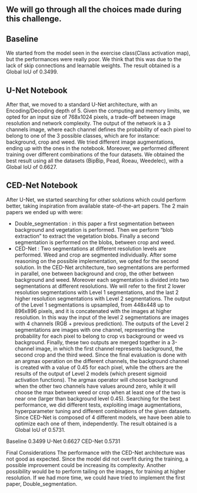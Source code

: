 ## We will go through all the choices made during this challenge. 

## Baseline
We started from the model seen in the exercise class(Class activation map), but the performances were really poor. We think that this was due to the lack of skip connections and learnable weights. The result obtained is a Global IoU of 0.3499. 

## U-Net Notebook
After that, we moved to a standard U-Net architecture, with an Encoding/Decoding depth of 5. Given the computing and memory limits, we opted for an input size of 768x1024 pixels, a trade-off between image resolution and network complexity. The output of the network is a 3 channels image, where each channel defines the probability of each pixel to belong to one of the 3 possible classes, which are for instance: background, crop and weed.  We tried different image augmentations, ending up with the ones in the notebook. 
Moreover, we performed different training over different combinations of the four datasets. We obtained the best result using all the datasets (BipBip, Pead, Roeau, Weedelec), with a Global IoU of 0.6627. 

## CED-Net Notebook
After U-Net, we started searching for other solutions which could perform better, taking inspiration from available state-of-the-art papers. The 2 main papers we ended up with were: 
* Double_segmentation : in this paper a first segmentation between background and vegetation is performed. Then we perform “blob extraction” to extract the vegetation blobs. Finally a second segmentation is performed on the blobs, between crop and weed. 
* CED-Net : Two segmentations at different resolution levels are performed. Weed and crop are segmented individually.
After some reasoning on the possible implementation, we opted for the second solution. 
In the CED-Net architecture, two segmentations are performed in parallel, one between background and crop, the other between background and weed. 
Moreover each segmentation is divided into two segmentations at different resolutions. We will refer to the first 2 lower resolution segmentations with Level 1 segmentations, and the last 2 higher resolution segmentations with Level 2 segmentations. 
The output of the Level 1 segmentations is upsampled, from 448x448 up to 896x896 pixels, and it is concatenated with the images at higher resolution. In this way the input of the level 2 segmentations are images with 4 channels (RGB + previous prediction). 
The outputs of the Level 2 segmentations are images with one channel, representing the probability for each pixel to belong to crop vs background or weed vs background.
Finally, these two outputs are merged together in a 3-channel image, in which the first channel represents background, the second crop and the third weed. Since the final evaluation is done with an argmax operation on the different channels, the background channel is created with a value of 0.45 for each pixel, while the others are the results of the output of Level 2 models (which present sigmoid activation functions). The argmax operator will choose background when the other two channels have values around zero, while it will choose the max between weed or crop when at least one of the two is near one (larger than background level 0.45). 
Searching for the best performance, we did different tests, exploiting image augmentations, hyperparameter tuning and different combinations of the given datasets. Since CED-Net is composed of 4 different models, we have been able to optimize each one of them, independently. The result obtained is a Global IoU of 0.5731. 


Baseline
0.3499
U-Net
0.6627
CED-Net
0.5731



Final Considerations 
The performance with the CED-Net architecture was not good as expected. Since the model did not overfit during the training, a possible improvement could be increasing its complexity. Another possibility would be to perform tailing on the images, for training at higher resolution. If we had more time, we could have tried to implement the first paper, Double_segmentation. 
